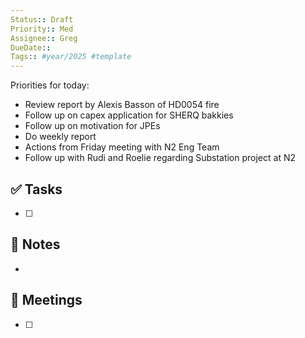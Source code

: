 ```yaml
---
Status:: Draft
Priority:: Med
Assignee:: Greg
DueDate:: 
Tags:: #year/2025 #template
---
```

Priorities for today:
- Review report by Alexis Basson of HD0054 fire
- Follow up on capex application for SHERQ bakkies
- Follow up on motivation for JPEs
- Do weekly report
- Actions from Friday meeting with N2 Eng Team
- Follow up with Rudi and Roelie regarding Substation project at N2 
## ✅ Tasks
- [ ]

## 📝 Notes
-

## 📅 Meetings
- [ ]